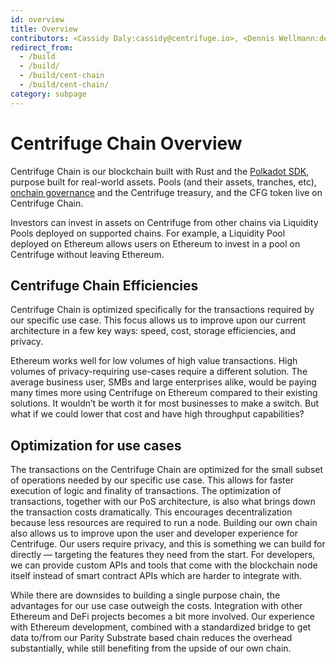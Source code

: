 ```yaml
---
id: overview
title: Overview
contributors: <Cassidy Daly:cassidy@centrifuge.io>, <Dennis Wellmann:dennis@centrifuge.io>
redirect_from:
  - /build
  - /build/
  - /build/cent-chain
  - /build/cent-chain/
category: subpage
---
```


# Centrifuge Chain Overview

Centrifuge Chain is our blockchain built with Rust and the [Polkadot SDK](https://github.com/paritytech/polkadot-sdk), purpose built for real-world assets. Pools (and their assets, tranches, etc), [onchain governance](https://docs.centrifuge.io/use/governance-process/) and the Centrifuge treasury, and the CFG token live on Centrifuge Chain.

Investors can invest in assets on Centrifuge from other chains via Liquidity Pools deployed on supported chains. For example, a Liquidity Pool deployed on Ethereum allows users on Ethereum to invest in a pool on Centrifuge without leaving Ethereum.

## Centrifuge Chain Efficiencies

Centrifuge Chain is optimized specifically for the transactions required by our specific use case. This focus allows us to improve upon our current architecture in a few key ways: speed, cost, storage efficiencies, and privacy.

Ethereum works well for low volumes of high value transactions. High volumes of privacy-requiring use-cases require a different solution. The average business user, SMBs and large enterprises alike, would be paying many times more using Centrifuge on Ethereum compared to their existing solutions. It wouldn’t be worth it for most businesses to make a switch. But what if we could lower that cost and have high throughput capabilities?

## Optimization for use cases

The transactions on the Centrifuge Chain are optimized for the small subset of operations needed by our specific use case. This allows for faster execution of logic and finality of transactions. The optimization of transactions, together with our PoS architecture, is also what brings down the transaction costs dramatically. This encourages decentralization because less resources are required to run a node. Building our own chain also allows us to improve upon the user and developer experience for Centrifuge. Our users require privacy, and this is something we can build for directly — targeting the features they need from the start. For developers, we can provide custom APIs and tools that come with the blockchain node itself instead of smart contract APIs which are harder to integrate with.

While there are downsides to building a single purpose chain, the advantages for our use case outweigh the costs. Integration with other Ethereum and DeFi projects becomes a bit more involved. Our experience with Ethereum development, combined with a standardized bridge to get data to/from our Parity Substrate based chain reduces the overhead substantially, while still benefiting from the upside of our own chain.
